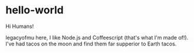# hello-world

Hi Humans!

legacyofmu here, I like Node.js and Coffeescript (that's what I'm made of!).
I've had tacos on the moon and find them far supperior to Earth tacos.
